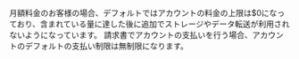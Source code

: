 月額料金のお客様の場合、デフォルトではアカウントの料金の上限は$0になっており、含まれている量に達した後に追加でストレージやデータ転送が利用されないようになっています。 請求書でアカウントの支払いを行う場合、アカウントのデフォルトの支払い制限は無制限になります。
